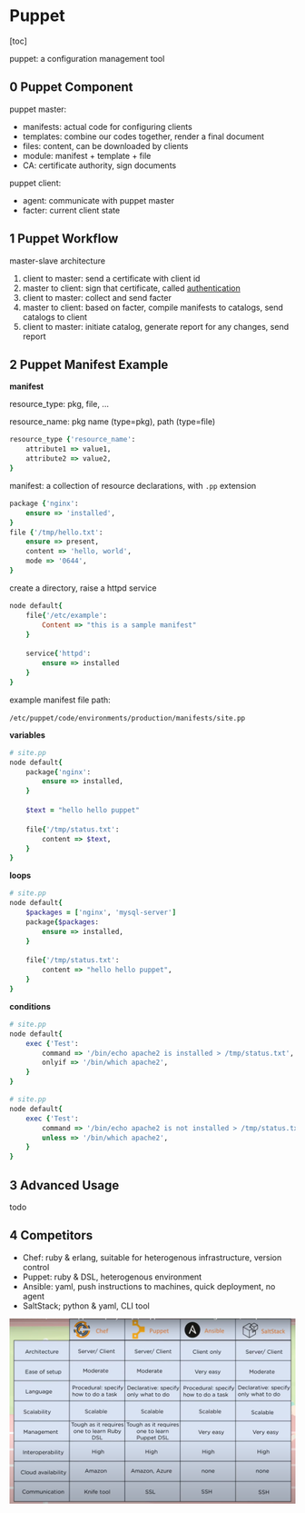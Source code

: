 # Puppet

[toc]

puppet: a configuration management tool



## 0 Puppet Component

puppet master:

* manifests: actual code for configuring clients
* templates: combine our codes together, render a final document
* files: content, can be downloaded by clients
* module: manifest + template + file
* CA: certificate authority, sign documents

puppet client:

* agent: communicate with puppet master
* facter: current client state



## 1 Puppet Workflow

master-slave architecture

1. client to master: send a certificate with client id
2. master to client: sign that certificate, called <u>authentication</u>
3. client to master: collect and send facter
4. master to client: based on facter, compile manifests to catalogs, send catalogs to client
5. client to master: initiate catalog, generate report for any changes, send report



## 2 Puppet Manifest Example

**manifest**

resource_type: pkg, file, ...

resource_name: pkg name (type=pkg), path (type=file)

```ruby
resource_type {'resource_name':
	attribute1 => value1,
    attribute2 => value2,
}
```



manifest: a collection of resource declarations, with `.pp` extension

```ruby
package {'nginx':
    ensure => 'installed',
}
file {'/tmp/hello.txt':
    ensure => present,
    content => 'hello, world',
    mode => '0644',
}
```



create a directory, raise a httpd service

```ruby
node default{
	file{'/etc/example':
    	Content => "this is a sample manifest"
    }
    
    service{'httpd':
    	ensure => installed
    }
}
```



example manifest file path: 

`/etc/puppet/code/environments/production/manifests/site.pp`



**variables**

```ruby
# site.pp
node default{
    package{'nginx':
    	ensure => installed,
    }
    
    $text = "hello hello puppet"
    
    file{'/tmp/status.txt':
    	content => $text,
    }
}
```

**loops**

```ruby
# site.pp
node default{
    $packages = ['nginx', 'mysql-server']
    package{$packages:
    	ensure => installed,
    }
    
    file{'/tmp/status.txt':
    	content => "hello hello puppet",
    }
}
```

**conditions**

```ruby
# site.pp
node default{
    exec {'Test':
        command => '/bin/echo apache2 is installed > /tmp/status.txt',
        onlyif => '/bin/which apache2',
    }
}
```

```ruby
# site.pp
node default{
    exec {'Test':
        command => '/bin/echo apache2 is not installed > /tmp/status.txt',
        unless => '/bin/which apache2',
    }
}
```



## 3 Advanced Usage

todo



## 4 Competitors

* Chef: ruby & erlang, suitable for heterogenous infrastructure, version control
* Puppet: ruby & DSL, heterogenous environment
* Ansible: yaml, push instructions to machines, quick deployment, no agent
* SaltStack; python & yaml, CLI tool

![image-20230615235351720](puppet/image-20230615235351720.png)